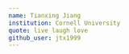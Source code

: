 ```yaml
---
name: Tianxing Jiang
institution: Cornell University
quote: live laugh love
github_user: jtx1999
---
```


